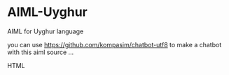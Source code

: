 # AIML-Uyghur

AIML for Uyghur language

you can use https://github.com/kompasim/chatbot-utf8 to make a chatbot with this aiml source ...

HTML
